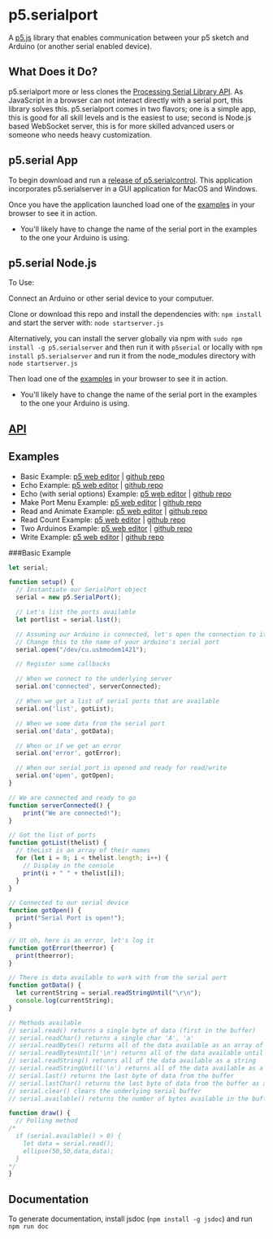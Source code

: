 p5.serialport 
=============

A [p5.js](http://p5js.org/) library that enables communication between your p5 sketch and Arduino (or another serial enabled device). 

What Does it Do?
----------------

p5.serialport more or less clones the [Processing Serial Library API](https://processing.org/reference/libraries/serial/index.html). As JavaScript in a browser can not interact directly with a serial port, this library solves this. p5.serialport comes in two flavors; one is a simple app, this is good for all skill levels and is the easiest to use; second is Node.js based WebSocket server, this is for more skilled advanced users or someone who needs heavy customization.

p5.serial App
-------------

To begin download and run a [release of p5.serialcontrol](https://github.com/p5-serial/p5.serialcontrol/releases). This application incorporates p5.serialserver in a GUI application for MacOS and Windows.

Once you have the application launched load one of the [examples](#examples) in your browser to see it in action.  

* You'll likely have to change the name of the serial port in the examples to the one your Arduino is using.

p5.serial Node.js
-----------------

To Use:

Connect an Arduino or other serial device to your computuer.

Clone or download this repo and install the dependencies with: ```npm install``` and start the server with: ```node startserver.js```

Alternatively, you can install the server globally via npm with ```sudo npm install -g p5.serialserver```  and then run it with ```p5serial``` or locally with ```npm install p5.serialserver``` and run it from the node_modules directory with ```node startserver.js```

Then load one of the [examples](#examples) in your browser to see it in action.  

* You'll likely have to change the name of the serial port in the examples to the one your Arduino is using.

[API](https://p5-serial.github.io/)
---

Examples
-------

* Basic Example: [p5 web editor](https://editor.p5js.org/p5-serial/sketches/-xa-lIH3Y) | [github repo](https://github.com/p5-serial/p5.serialport/tree/master/examples/basics)
* Echo Example: [p5 web editor](https://editor.p5js.org/p5-serial/sketches/hirvh8hZ-) | [github repo](https://github.com/p5-serial/p5.serialport/tree/master/examples/echo)
* Echo (with serial options) Example: [p5 web editor](https://editor.p5js.org/p5-serial/sketches/dG0tw9Vv6) | [github repo](https://github.com/p5-serial/p5.serialport/tree/master/examples/echo2)
* Make Port Menu Example: [p5 web editor](https://editor.p5js.org/p5-serial/sketches/WBH01aWdB) | [github repo](https://github.com/p5-serial/p5.serialport/tree/master/examples/makePortMenu)
* Read and Animate Example: [p5 web editor](https://editor.p5js.org/p5-serial/sketches/rfrtcdrJd) | [github repo](https://github.com/p5-serial/p5.serialport/tree/master/examples/readAndAnimate)
* Read Count Example: [p5 web editor](https://editor.p5js.org/p5-serial/sketches/g7xhJIO27) | [github repo](https://github.com/p5-serial/p5.serialport/tree/master/examples/readCount)
* Two Arduinos Example: [p5 web editor](https://editor.p5js.org/p5-serial/sketches/yWTivVhtG) | [github repo](https://github.com/p5-serial/p5.serialport/tree/master/examples/twoArduinos)
* Write Example: [p5 web editor](https://editor.p5js.org/p5-serial/sketches/RH9J9z5YG) | [github repo](https://github.com/p5-serial/p5.serialport/tree/master/examples/writeExample)

###Basic Example

```javascript
let serial;

function setup() {
  // Instantiate our SerialPort object
  serial = new p5.SerialPort();

  // Let's list the ports available
  let portlist = serial.list();

  // Assuming our Arduino is connected, let's open the connection to it
  // Change this to the name of your arduino's serial port
  serial.open("/dev/cu.usbmodem1421");

  // Register some callbacks

  // When we connect to the underlying server
  serial.on('connected', serverConnected);

  // When we get a list of serial ports that are available
  serial.on('list', gotList);

  // When we some data from the serial port
  serial.on('data', gotData);

  // When or if we get an error
  serial.on('error', gotError);

  // When our serial port is opened and ready for read/write
  serial.on('open', gotOpen);
}

// We are connected and ready to go
function serverConnected() {
    print("We are connected!");
}

// Got the list of ports
function gotList(thelist) {
  // theList is an array of their names
  for (let i = 0; i < thelist.length; i++) {
    // Display in the console
    print(i + " " + thelist[i]);
  }
}

// Connected to our serial device
function gotOpen() {
  print("Serial Port is open!");
}

// Ut oh, here is an error, let's log it
function gotError(theerror) {
  print(theerror);
}

// There is data available to work with from the serial port
function gotData() {
  let currentString = serial.readStringUntil("\r\n");
  console.log(currentString);
}

// Methods available
// serial.read() returns a single byte of data (first in the buffer)
// serial.readChar() returns a single char 'A', 'a'
// serial.readBytes() returns all of the data available as an array of bytes
// serial.readBytesUntil('\n') returns all of the data available until a '\n' (line break) is encountered
// serial.readString() retunrs all of the data available as a string
// serial.readStringUntil('\n') returns all of the data available as a tring until a (line break) is encountered
// serial.last() returns the last byte of data from the buffer
// serial.lastChar() returns the last byte of data from the buffer as a char
// serial.clear() clears the underlying serial buffer
// serial.available() returns the number of bytes available in the buffer

function draw() {
  // Polling method
/*
  if (serial.available() > 0) {
    let data = serial.read();
    ellipse(50,50,data,data);
  }
*/
}
```

Documentation
---------
To generate documentation, install jsdoc (``npm install -g jsdoc``) and run
```npm run doc```

